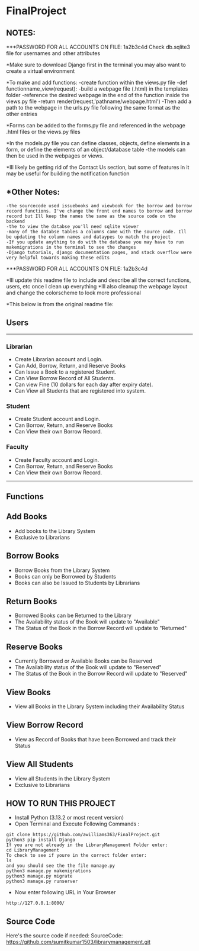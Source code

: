 # FinalProject

## NOTES: 
***PASSWORD FOR ALL ACCOUNTS ON FILE: 1a2b3c4d 
    Check db.sqlite3 file for usernames and other attributes 

*Make sure to download Django first in the terminal you may also want to create a virtual environment 

*To make and add functions: 
    -create function within the views.py file 
        -def functionname_view(request):
    -build a webpage file (.html) in the templates folder 
    -reference the desired webpage in the end of the function inside the views.py file
        -return render(request,'pathname/webpage.html')
    -Then add a path to the webpage in the urls.py file following the same format as the other entries

*Forms can be added to the forms.py file and referenced in the webpage .html files or the views.py files 

*In the models.py file you can define classes, objects, define elements in a form, or define the elements of an object/database table 
    -the models can then be used in the webpages or views. 

*Ill likely be getting rid of the Contact Us section, but some of features in it may be useful for building the notification function 

*Other Notes:
--- 
    -the sourcecode used issuebooks and viewbook for the borrow and borrow record functions. I've change the front end names to borrow and borrow record but Ill keep the names the same as the source code on the backend 
    -the to view the databse you'll need sqlite viewer 
    -many of the databse tables a columns came with the source code. Ill be updating the column names and dataypes to match the project 
    -If you update anything to do with the database you may have to run makemigrations in the terminal to see the changes 
    -Django tutorials, django documentation pages, and stack overflow were very helpful towards making these edits

***PASSWORD FOR ALL ACCOUNTS ON FILE: 1a2b3c4d
    


*Ill update this readme file to include and describe all the correct functions, users, etc once I clean up everything
*Ill also cleanup the webpage layout and change the colorscheme to look more professional 

*This below is from the original readme file:

## Users
---
### Librarian
- Create Librarian account and Login.
- Can Add, Borrow, Return, and Reserve Books
- Can Issue a Book to a registered Student.
- Can View Borrow Record of All Students.
- Can view Fine (10 dollars for each day after expiry date).
- Can View all Students that are registered into system.

### Student
- Create Student account and Login.
- Can Borrow, Return, and Reserve Books
- Can View their own Borrow Record.


### Faculty
- Create Faculty account and Login.
- Can Borrow, Return, and Reserve Books
- Can View their own Borrow Record.
---
## Functions 

## Add Books
- Add books to the Library System 
- Exclusive to Librarians 

## Borrow Books 
- Borrow Books from the Library System 
- Books can only be Borrowed by Students 
- Books can also be Issued to Students by Librarians

## Return Books
- Borrowed Books can be Returned to the Library
- The Availability status of the Book will update to "Available" 
- The Status of the Book in the Borrow Record will update to "Returned" 

## Reserve Books
- Currently Borrowed or Available Books can be Reserved 
- The Availability status of the Book will update to "Reserved" 
- The Status of the Book in the Borrow Record will update to "Reserved" 

## View Books 
- View all Books in the Library System including their Availability Status 

## View Borrow Record
- View as Record of Books that have been Borrowed and track their Status 

## View All Students 
- View all Students in the Library System
- Exclusive to Librarians 

## HOW TO RUN THIS PROJECT
- Install Python (3.13.2 or most recent version)
- Open Terminal and Execute Following Commands :
```
git clone https://github.com/awilliams363/FinalProject.git
python3 pip install Django 
If you are not already in the LibraryManagement Folder enter: 
cd LibraryManagement 
To check to see if youre in the correct folder enter: 
ls 
and you should see the the file manage.py 
python3 manage.py makemigrations
python3 manage.py migrate
python3 manage.py runserver
```
- Now enter following URL in Your Browser
```
http://127.0.0.1:8000/
```

## Source Code 
 Here's the source code if needed: 
 SourceCode: https://github.com/sumitkumar1503/librarymanagement.git
